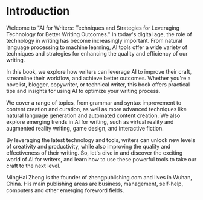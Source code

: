 # Introduction

Welcome to "AI for Writers: Techniques and Strategies for Leveraging Technology for Better Writing Outcomes." In today's digital age, the role of technology in writing has become increasingly important. From natural language processing to machine learning, AI tools offer a wide variety of techniques and strategies for enhancing the quality and efficiency of our writing.

In this book, we explore how writers can leverage AI to improve their craft, streamline their workflow, and achieve better outcomes. Whether you're a novelist, blogger, copywriter, or technical writer, this book offers practical tips and insights for using AI to optimize your writing process.

We cover a range of topics, from grammar and syntax improvement to content creation and curation, as well as more advanced techniques like natural language generation and automated content creation. We also explore emerging trends in AI for writing, such as virtual reality and augmented reality writing, game design, and interactive fiction.

By leveraging the latest technology and tools, writers can unlock new levels of creativity and productivity, while also improving the quality and effectiveness of their writing. So, let's dive in and discover the exciting world of AI for writers, and learn how to use these powerful tools to take our craft to the next level.

MingHai Zheng is the founder of zhengpublishing.com and lives in Wuhan, China. His main publishing areas are business, management, self-help, computers and other emerging foreword fields.
